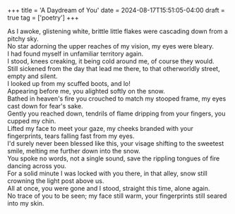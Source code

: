+++
title = 'A Daydream of You'
date = 2024-08-17T15:51:05-04:00
draft = true
tag = ['poetry']
+++

As I awoke, glistening white, brittle little flakes were cascading down from a pitchy sky.  
No star adorning the upper reaches of my vision, my eyes were bleary.  
I had found myself in unfamiliar territory again.  
I stood, knees creaking, it being cold around me, of course they would.  
Still sickened from the day that lead me there, to that otherworldly street, empty and silent.  
I looked up from my scuffed boots, and lo!  
Appearing before me, you alighted softly on the snow.  
Bathed in heaven's fire you crouched to match my stooped frame, my eyes cast down for fear's sake.  
Gently you reached down, tendrils of flame dripping from your fingers, you cupped my chin.  
Lifted my face to meet your gaze, my cheeks branded with your fingerprints, tears falling fast from my eyes.  
I'd surely never been blessed like this, your visage shifting to the sweetest smile, melting me further down into the snow.  
You spoke no words, not a single sound, save the rippling tongues of fire dancing across you.  
For a solid minute I was locked with you there, in that alley, snow still crowning the light post above us.  
All at once, you were gone and I stood, straight this time, alone again.  
No trace of you to be seen; my face still warm, your fingerprints still seared into my skin.

